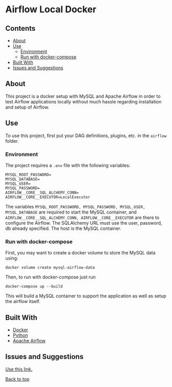 # Airflow Local Docker

## Contents
* [About](#about)
* [Use](#use)
  * [Environment](#environment)
  * [Run with docker-compose](#run-with-docker-compose)
* [Built With](#built-with)
* [Issues and Suggestions](#issues-and-suggestions)

## About
This project is a docker setup with MySQL and Apache Airflow in order to test
Airflow applications locally without much hassle regarding installation and setup of
Airflow.

## Use

To use this project, first put your DAG definitions, plugins, etc. in the `airflow`
folder.

### Environment
The project requires a `.env` file with the following variables:
```.env
MYSQL_ROOT_PASSWORD=
MYSQL_DATABASE=
MYSQL_USER=
MYSQL_PASSWORD=
AIRFLOW__CORE__SQL_ALCHEMY_CONN=
AIRFLOW__CORE__EXECUTOR=LocalExecutor
```
The variables `MYSQL_ROOT_PASSWORD, MYSQL_PASSWORD, MYSQL_USER, MYSQL_DATABASE`
are required to start the MySQL container, and 
`AIRFLOW__CORE__SQL_ALCHEMY_CONN, AIRFLOW__CORE__EXECUTOR` are there to configure
the Airflow. The SQLAlchemy URL must use the user, password, db already specified.
The host is the MySQL container.

### Run with docker-compose
First, you may want to create a docker volume to store the MySQL data using:
```shell script
docker volume create mysql-airflow-data
```
Then, to run with docker-compose just run
```shell script
docker-compose up --build
```
This will build a MySQL container to support the application as well as
setup the airflow itself.

## Built With
- [Docker](https://www.docker.com/)
- [Python](https://www.python.org/)
- [Apache Airflow](https://airflow.apache.org/)

## Issues and Suggestions
[Use this link.](https://github.com/dstilesr/airflow-local-docker/issues)

[Back to top](#airflow-local-docker)

